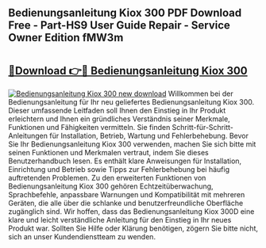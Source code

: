 ## Bedienungsanleitung Kiox 300 PDF Download Free - Part-HS9 User Guide Repair - Service Owner Edition fMW3m

# <h2><a href="http://df1qqli.blite.top/?on=Bedienungsanleitung+Kiox+300">🔗Download 👉🔴 Bedienungsanleitung Kiox 300</a></h2>

[![Bedienungsanleitung Kiox 300 new download](https://i.imgur.com/lujVjoI.png)](http://df1qqli.blite.top/?on=Bedienungsanleitung+Kiox+300)
Willkommen bei der Bedienungsanleitung für Ihr neu geliefertes Bedienungsanleitung Kiox 300. Dieser umfassende Leitfaden soll Ihnen den Einstieg in Ihr Produkt erleichtern und Ihnen ein gründliches Verständnis seiner Merkmale, Funktionen und Fähigkeiten vermitteln. Sie finden Schritt-für-Schritt-Anleitungen für Installation, Betrieb, Wartung und Fehlerbehebung. Bevor Sie Ihr Bedienungsanleitung Kiox 300 verwenden, machen Sie sich bitte mit seinen Funktionen und Merkmalen vertraut, indem Sie dieses Benutzerhandbuch lesen. Es enthält klare Anweisungen für Installation, Einrichtung und Betrieb sowie Tipps zur Fehlerbehebung bei häufig auftretenden Problemen. Zu den erweiterten Funktionen von Bedienungsanleitung Kiox 300 gehören Echtzeitüberwachung, Sprachbefehle, anpassbare Warnungen und Kompatibilität mit mehreren Geräten, die alle über die schlanke und benutzerfreundliche Oberfläche zugänglich sind. Wir hoffen, dass das Bedienungsanleitung Kiox 300D eine klare und leicht verständliche Anleitung für den Einstieg in Ihr neues Produkt war. Sollten Sie Hilfe oder Klärung benötigen, zögern Sie bitte nicht, sich an unser Kundendienstteam zu wenden.
